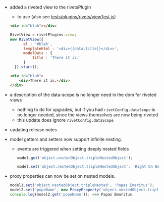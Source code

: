 * added a riveted view to the rivetsPlugin
    * to use (also see [tests/plugins/rivets/viewTest.js](../tests/plugins/rivets/viewTest.js))

    ```html
    <div id="blah"></div>
    ```

    ```javascript
    RivetView = rivetPlugins.view;
    new RivetView({
          el : '#blah',
          templateHtml : '<div>{{data.title}}</div>',
          modelData : {
              title : 'There it is.'
          }
      }).start();
    ```

    ```html
    <div id="blah">
        <div>There it is.</div>
    </div>
    ```


* a description of the data-scope is no longer need in the dom for riveted views
    * nothing to do for upgrades, but if you had `rivetConfig.dataScope` is no longer needed, since the views themselves are now being riveted
    * this update does ignore `rivetConfig.dataScope`
* updating release notes
* model getters and setters now support infinite nesting.
    * events are triggered when setting deeply nested fields

        ```javascript
        model.get('object.nestedObject.tripleNestedObject');

        model.set('object.nestedObject.tripleNestedObject', 'Right On Nesting!');
        ```

* proxy properties can now be set on nested models.

    ```javascript
    model1.set('object.nestedObject.tripleNested', 'Papas Emeritus');
    model2.set('popeName', new ProxyProperty('object.nestedObject.tripleNested', model1));
    console.log(model2.get('popeName')); ==> Papas Emeritus
    ```
